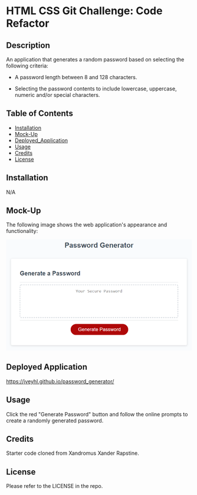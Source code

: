 # HTML CSS Git Challenge: Code Refactor

## Description

An application that generates a random password based on selecting the following criteria: 

- A password length between 8 and 128 characters.

- Selecting the password contents to include lowercase, uppercase, numeric and/or special characters.

## Table of Contents

- [Installation](#installation)
- [Mock-Up](#mock-up)
- [Deployed_Application](#deployed-application)
- [Usage](#usage)
- [Credits](#credits)
- [License](#license)

## Installation

N/A

## Mock-Up

The following image shows the web application's appearance and functionality:

![Alt text](/assets/images/03-javascript-homework-demo.png "Mock-Up")

## Deployed Application

https://jveyhl.github.io/password_generator/

## Usage

Click the red "Generate Password" button and follow the online prompts to create a randomly generated password.

## Credits

Starter code cloned from Xandromus Xander Rapstine.

## License

Please refer to the LICENSE in the repo.